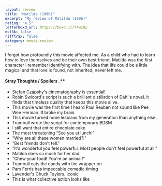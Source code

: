 ```yaml
---
layout: review
title: "Matilda (1996)"
excerpt: "My review of Matilda (1996)"
rating: "4.5"
letterboxd_url: https://boxd.it/74wI8p
mst3k: false
rifftrax: false
category: movie-review
---
```


I forgot how profoundly this movie affected me. As a child who had to learn how to love themselves and be their own best friend, Matilda was the first character I remember identifying with. The idea that life could be a little magical and that love is found, not inherited, never left me.

#### Stray Thoughts / Spoilers \_\*\*</b>

- Stefan Czapshy's cinematography is essential!
- Robin Swicord's script is such a brilliant distillation of Dahl's novel. It finds that timeless quality that keeps this movie alive.
- This movie was the first time I heard Paul Reuben not sound like Pee Wee Herman. It broke my brain.
- This movie turned more lesbians from my generation than anything else.
- Trumbull wrote the script for contemporary BDSM
- I still want that entire chocolate cake.
- The most threatening "See you at lunch!"
- "Why are all these women married?!"
- "Best friends don't tell."
- "It's wonderful you feel powerful. Most people don't feel powerful at all."
- Matilda does so much for her dad
- "Chew your food! You're an animal!"
- Trumbull eats the candy with the wrapper on
- Pam Ferris has impeccable comedic timing
- Lavender's Chuck Taylors. Iconic
- This is what collective action looks like
